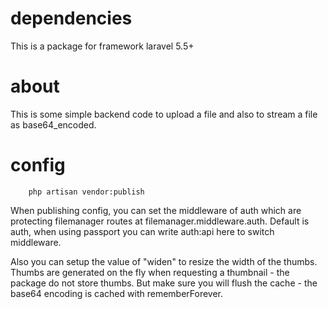 # dependencies
This is a package for framework laravel 5.5+

# about
This is some simple backend code to upload a file and also to stream a file as base64_encoded.

# config

```
    php artisan vendor:publish
```

When publishing config, you can set the middleware of auth which are protecting filemanager routes at
filemanager.middleware.auth. Default is auth, when using passport you can write auth:api here to switch middleware.

Also you can setup the value of "widen" to resize the width of the thumbs. Thumbs are generated on the fly when requesting a
thumbnail - the package do not store thumbs. But make sure you will flush the cache - the base64 encoding is cached with rememberForever.